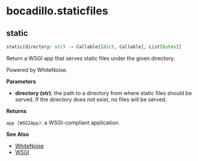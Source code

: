 # bocadillo.staticfiles

## static
```python
static(directory: str) -> Callable[[dict, Callable], List[bytes]]
```
Return a WSGI app that serves static files under the given directory.

Powered by WhiteNoise.

__Parameters__

- __directory (str)__:
    the path to a directory from where static files should be served.
    If the directory does not exist, no files will be served.

__Returns__

`app (WSGIApp)`: a WSGI-compliant application.

__See Also__

- [WhiteNoise](http://whitenoise.evans.io)
- [WSGI](https://wsgi.readthedocs.io)

